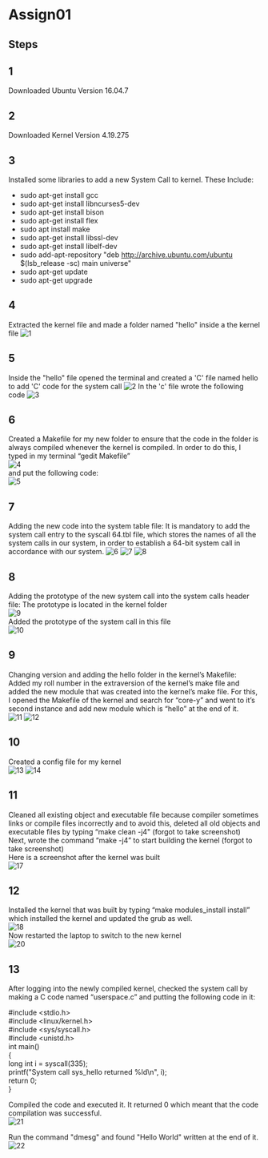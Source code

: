 # Assign01

## Steps

## 1
Downloaded Ubuntu Version 16.04.7
## 2
Downloaded Kernel Version 4.19.275
## 3
Installed some libraries to add a new System Call to kernel. These Include:
    <ul>
    <li>sudo apt-get install gcc</li>
    <li>sudo apt-get install libncurses5-dev</li>
    <li>sudo apt-get install bison</li>
    <li>sudo apt-get install flex</li>
    <li>sudo apt install make</li>
    <li>sudo apt-get install libssl-dev</li>
    <li>sudo apt-get install libelf-dev</li>
    <li>sudo add-apt-repository "deb http://archive.ubuntu.com/ubuntu $(lsb_release -sc) main
universe"</li>
    <li>sudo apt-get update</li>
    <li>sudo apt-get upgrade</li>
    </ul>
    
## 4
Extracted the kernel file and made a folder named "hello" inside a the kernel file
![1](https://user-images.githubusercontent.com/108046345/224017232-6b470ed8-99e9-4684-ae85-7c97abdeb563.PNG)
## 5
Inside the "hello" file opened the terminal and created a 'C' file named hello to add 'C' code for the system call
![2](https://user-images.githubusercontent.com/108046345/224017694-bf6ea125-6553-4c6a-845c-da67dc60a9d8.PNG)
In the 'c' file wrote the following code
![3](https://user-images.githubusercontent.com/108046345/224017923-0a1fa3d4-a785-42b6-954c-e58969d34428.PNG)

## 6
Created a Makefile for my new folder to ensure that the code in the folder is always compiled whenever the kernel is compiled. In order to do this, I typed in my
terminal “gedit Makefile” <br>
![4](https://user-images.githubusercontent.com/108046345/224018505-e586eb87-6670-4b5d-8870-40a18e94b5b8.PNG)<br>
and put the following code:<br>
![5](https://user-images.githubusercontent.com/108046345/224018547-a98288e2-5694-416a-8f69-ab3811694529.PNG)

## 7
Adding the new code into the system table file:
It is mandatory to add the system call entry to the syscall 64.tbl file, which stores the names of all the system calls in our system, in order to establish a 64-bit system call in accordance with our system.
![6](https://user-images.githubusercontent.com/108046345/224020020-0018c326-064d-4d7c-acf5-1ead0b864e17.PNG)
![7](https://user-images.githubusercontent.com/108046345/224020048-5e464208-a355-434b-95d8-22e870996885.PNG)
![8](https://user-images.githubusercontent.com/108046345/224020077-7326a8f8-fc8f-47ab-b8b9-9ab52970b068.PNG)

## 8
Adding the prototype of the new system call into the system calls header file:
The prototype is located in the kernel folder<br>
![9](https://user-images.githubusercontent.com/108046345/224020516-9de50c8a-e0cc-4d9c-a77c-1a75fe996dc2.PNG)<br>
Added the prototype of the system call in this file<br>
![10](https://user-images.githubusercontent.com/108046345/224020702-d9f448b5-b0d7-49a6-bca8-96ed733064e0.PNG)

## 9
Changing version and adding the hello folder in the kernel’s Makefile:<br>
Added my roll number in the extraversion of the kernel’s make file and added the new module that was created into the kernel’s make file. For this, I opened
the Makefile of the kernel and search for “core-y” and went to it’s second instance and add new module which is “hello” at the end of it.<br>
![11](https://user-images.githubusercontent.com/108046345/224021971-f30b120b-c66d-4105-963e-fa9b862e62c1.PNG)
![12](https://user-images.githubusercontent.com/108046345/224022620-549893fb-8d75-4316-be8b-0b300f6e0d82.PNG)


## 10
Created a config file for my kernel<br>
![13](https://user-images.githubusercontent.com/108046345/224022734-2737b320-08e0-4b64-9b7d-afe938f3a2c5.PNG)
![14](https://user-images.githubusercontent.com/108046345/224022779-f773abde-eed4-4012-aac2-2b44b6e29851.PNG)

## 11
Cleaned all existing object and executable file because compiler sometimes links or compile files incorrectly and to avoid this, deleted all old objects and
executable files by typing “make clean -j4" (forgot to take screenshot)<br>
Next, wrote the command “make -j4” to start building the kernel (forgot to take screenshot)<br>
Here is a screenshot after the kernel was built<br>
![17](https://user-images.githubusercontent.com/108046345/224023913-2cd105fa-2898-42a7-b6ed-12798372b9e7.PNG)

## 12
Installed the kernel that was built by typing “make modules_install install” which installed the kernel and updated the grub as well.<br>
![18](https://user-images.githubusercontent.com/108046345/224024439-2a81bfad-bdff-42c6-af33-ddff7dfdec20.PNG)<br>
Now restarted the laptop to switch to the new kernel<br>
![20](https://user-images.githubusercontent.com/108046345/224024771-49444e58-d96e-4773-8135-d54e9d60da98.PNG)

## 13
After logging into the newly compiled kernel, checked the system call by making a C code named “userspace.c” and putting the following code in it:<br>

#include <stdio.h><br>
#include <linux/kernel.h><br>
#include <sys/syscall.h><br>
#include <unistd.h><br>
int main()<br>
{<br>
long int i = syscall(335);<br>
printf("System call sys_hello returned %ld\n", i);<br>
return 0;<br>
}<br>

Compiled the code and executed it. It returned 0 which meant that the code compilation was successful.<br>
![21](https://user-images.githubusercontent.com/108046345/224025939-6134a69e-bea2-485c-a8cc-48dd9f022c26.PNG)<br>

Run the command "dmesg" and found "Hello World" written at the end of it.<br>
![22](https://user-images.githubusercontent.com/108046345/224025992-819ef1f0-384f-4a92-9ea1-02275e7ad415.PNG)<br>

